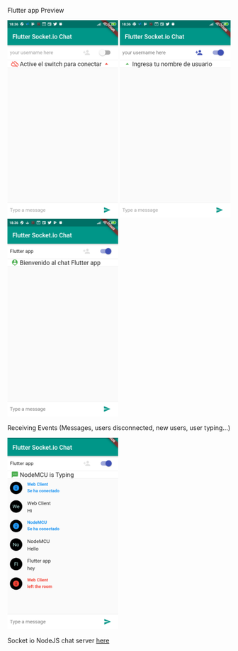 Flutter app Preview 
<div class="Row">
 <img src="https://github.com/cesarazocar/flutterchatsocketio/blob/master/SS%20Disconnected.png" width="250" title="Disconnected from Socket" alt="Disconnected from Socket">   
<img src="https://github.com/cesarazocar/flutterchatsocketio/blob/master/SS%20EnterUsername.png" width="250" title="Enter your Username and click the icon" alt="Enter your Username and click the icon"> 
<img src="https://github.com/cesarazocar/flutterchatsocketio/blob/master/SS%20User%20Connected.png" width="250" title=" Welcome message" alt="Welcome message">
  </div>
  
  Receiving Events (Messages, users disconnected, new users, user typing...)
  
<img src="https://github.com/cesarazocar/flutterchatsocketio/blob/master/chat.png" width="250" title="Receiving Events (Messages, users disconnected, new users, user typing...)" alt="Receiving Events (Messages, users disconnected, new users, user typing...)">


Socket io NodeJS chat server <a href="https://github.com/cesarazocar/chatSocketNodeJS">here</a>
